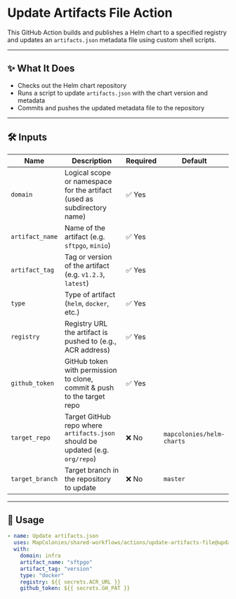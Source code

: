 # Update Artifacts File Action

This GitHub Action builds and publishes a Helm chart to a specified registry and updates an `artifacts.json` metadata file using custom shell scripts. 

---

## ✨ What It Does

- Checks out the Helm chart repository
- Runs a script to update `artifacts.json` with the chart version and metadata
- Commits and pushes the updated metadata file to the repository

---

## 🛠 Inputs

| Name             | Description                                                                 | Required | Default                      |
|------------------|-----------------------------------------------------------------------------|----------|------------------------------|
| `domain`         | Logical scope or namespace for the artifact (used as subdirectory name)     | ✅ Yes   |                              |
| `artifact_name`  | Name of the artifact (e.g. `sftpgo`, `minio`)                               | ✅ Yes   |                              |
| `artifact_tag`   | Tag or version of the artifact (e.g. `v1.2.3`, `latest`)                    | ✅ Yes   |                              |
| `type`           | Type of artifact (`helm`, `docker`, etc.)                                   | ✅ Yes   |                              |
| `registry`       | Registry URL the artifact is pushed to (e.g., ACR address)                  | ✅ Yes   |                              |
| `github_token`   | GitHub token with permission to clone, commit & push to the target repo     | ✅ Yes   |                              |
| `target_repo`    | Target GitHub repo where `artifacts.json` should be updated (e.g. `org/repo`)| ❌ No    | `mapcolonies/helm-charts`   |
| `target_branch`  | Target branch in the repository to update                                   | ❌ No    | `master`                     |

---

## 🚀 Usage

<!-- x-release-please-start-version -->

```yaml
- name: Update artifacts.json
  uses: MapColonies/shared-workflows/actions/update-artifacts-file@update-artifacts-file-v1.2.0
  with:
    domain: infra
    artifact_name: "sftpgo"
    artifact_tag: "version"
    type: "docker"
    registry: ${{ secrets.ACR_URL }}
    github_token: ${{ secrets.GH_PAT }}
```
<!-- x-release-please-end-version -->
